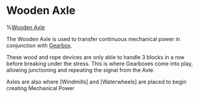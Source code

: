 # Wooden Axle

%[Wooden Axle](block:betterwithmods:wooden_axle@0)


The Wooden Axle is used to transfer continuous mechanical power in conjunction with [Gearbox](wooden_gearbox.md).

These wood and rope devices are only able to handle 3 blocks in a row before breaking under the stress.
This is where Gearboxes come into play, allowing junctioning and repeating the signal from the Axle.

Axles are also where [Windmills] and [Waterwheels] are placed to begin creating Mechanical Power
  
  
